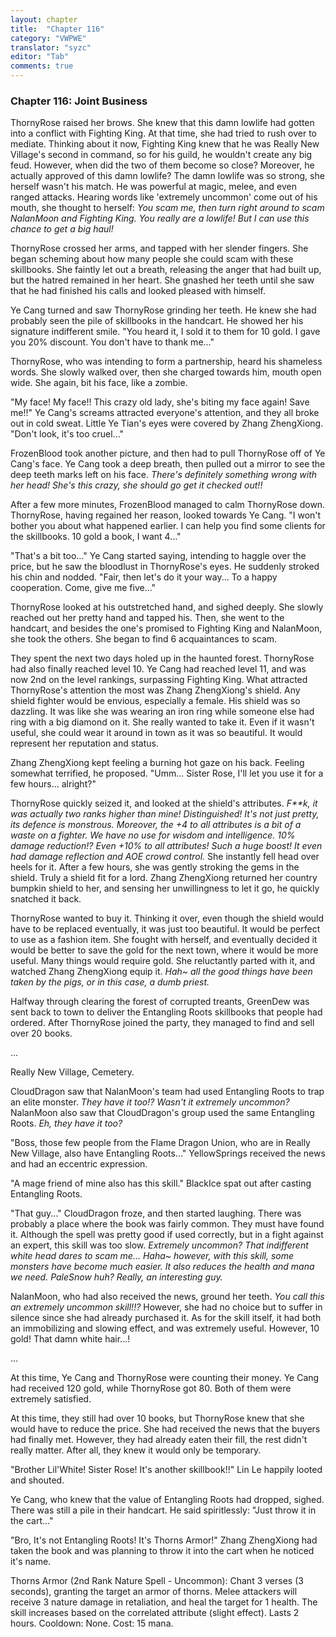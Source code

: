 ```yaml
---
layout: chapter
title:  "Chapter 116"
category: "VWPWE"
translator: "syzc"
editor: "Tab"
comments: true
---
```


### Chapter 116: Joint Business
 
ThornyRose raised her brows. She knew that this damn lowlife had gotten into a conflict with Fighting King. At that time, she had tried to rush over to mediate. Thinking about it now, Fighting King knew that he was Really New Village's second in command, so for his guild, he wouldn't create any big feud. However, when did the two of them become so close? Moreover, he actually approved of this damn lowlife? The damn lowlife was so strong, she herself wasn't his match. He was powerful at magic, melee, and even ranged attacks. Hearing words like 'extremely uncommon' come out of his mouth, she thought to herself: *You scam me, then turn right around to scam NalanMoon and Fighting King. You really are a lowlife! But I can use this chance to get a big haul!*
 
ThornyRose crossed her arms, and tapped with her slender fingers. She began scheming about how many people she could scam with these skillbooks. She faintly let out a breath, releasing the anger that had built up, but the hatred remained in her heart. She gnashed her teeth until she saw that he had finished his calls and looked pleased with himself.
 
Ye Cang turned and saw ThornyRose grinding her teeth. He knew she had probably seen the pile of skillbooks in the handcart. He showed her his signature indifferent smile. "You heard it, I sold it to them for 10 gold. I gave you 20% discount. You don't have to thank me..."
 
ThornyRose, who was intending to form a partnership, heard his shameless words. She slowly walked over, then she charged towards him, mouth open wide. She again, bit his face, like a zombie.
 
"My face! My face!! This crazy old lady, she's biting my face again! Save me!!" Ye Cang's screams attracted everyone's attention, and they all broke out in cold sweat. Little Ye Tian's eyes were covered by Zhang ZhengXiong. "Don't look, it's too cruel..."
 
FrozenBlood took another picture, and then had to pull ThornyRose off of Ye Cang's face. Ye Cang took a deep breath, then pulled out a mirror to see the deep teeth marks left on his face. *There's definitely something wrong with her head! She's this crazy, she should go get it checked out!!*
 
After a few more minutes, FrozenBlood managed to calm ThornyRose down. ThornyRose, having regained her reason, looked towards Ye Cang. "I won't bother you about what happened earlier. I can help you find some clients for the skillbooks. 10 gold a book, I want 4..."
 
"That's a bit too..." Ye Cang started saying, intending to haggle over the price, but he saw the bloodlust in ThornyRose's eyes. He suddenly stroked his chin and nodded. "Fair, then let's do it your way... To a happy cooperation. Come, give me five..."
 
ThornyRose looked at his outstretched hand, and sighed deeply. She slowly reached out her pretty hand and tapped his. Then, she went to the handcart, and besides the one's promised to Fighting King and NalanMoon, she took the others. She began to find 6 acquaintances to scam. 
 
They spent the next two days holed up in the haunted forest. ThornyRose had also finally reached level 10. Ye Cang had reached level 11, and was now 2nd on the level rankings, surpassing Fighting King. What attracted ThornyRose's attention the most was Zhang ZhengXiong's shield. Any shield fighter would be envious, especially a female. His shield was so dazzling. It was like she was wearing an iron ring while someone else had ring with a big diamond on it. She really wanted to take it. Even if it wasn't useful, she could wear it around in town as it was so beautiful. It would represent her reputation and status.
 
Zhang ZhengXiong kept feeling a burning hot gaze on his back. Feeling somewhat terrified, he proposed. "Umm... Sister Rose, I'll let you use it for a few hours... alright?"
 
ThornyRose quickly seized it, and looked at the shield's attributes. *F\*\*k, it was actually two ranks higher than mine! Distinguished! It's not just pretty, its defence is monstrous. Moreover, the +4 to all attributes is a bit of a waste on a fighter. We have no use for wisdom and intelligence. 10% damage reduction!? Even +10% to all attributes! Such a huge boost! It even had damage reflection and AOE crowd control.* She instantly fell head over heels for it. After a few hours, she was gently stroking the gems in the shield. Truly a shield fit for a lord. Zhang ZhengXiong returned her country bumpkin shield to her, and sensing her unwillingness to let it go, he quickly snatched it back.
 
ThornyRose wanted to buy it. Thinking it over, even though the shield would have to be replaced eventually, it was just too beautiful. It would be perfect to use as a fashion item. She fought with herself, and eventually decided it would be better to save the gold for the next town, where it would be more useful. Many things would require gold. She reluctantly parted with it, and watched Zhang ZhengXiong equip it. *Hah~ all the good things have been taken by the pigs, or in this case, a dumb priest.*
 
Halfway through clearing the forest of corrupted treants, GreenDew was sent back to town to deliver the Entangling Roots skillbooks that people had ordered. After ThornyRose joined the party, they managed to find and sell over 20 books.  
 
...
 
Really New Village, Cemetery.
 
CloudDragon saw that NalanMoon's team had used Entangling Roots to trap an elite monster. *They have it too!? Wasn't it extremely uncommon?* NalanMoon also saw that CloudDragon's group used the same Entangling Roots. *Eh, they have it too?*
 
"Boss, those few people from the Flame Dragon Union, who are in Really New Village, also have Entangling Roots..." YellowSprings received the news and had an eccentric expression.
 
"A mage friend of mine also has this skill." BlackIce spat out after casting Entangling Roots.
 
"That guy..." CloudDragon froze, and then started laughing. There was probably a place where the book was fairly common. They must have found it. Although the spell was pretty good if used correctly, but in a fight against an expert, this skill was too slow. *Extremely uncommon? That indifferent white head dares to scam me... Haha~ however, with this skill, some monsters have become much easier. It also reduces the health and mana we need. PaleSnow huh? Really, an interesting guy.* 
 
NalanMoon, who had also received the news, ground her teeth. *You call this an extremely uncommon skill!!?* However, she had no choice but to suffer in silence since she had already purchased it. As for the skill itself, it had both an immobilizing and slowing effect, and was extremely useful. However, 10 gold! That damn white hair...!
 
...
 
At this time, Ye Cang and ThornyRose were counting their money. Ye Cang had received 120 gold, while ThornyRose got 80. Both of them were extremely satisfied.
 
At this time, they still had over 10 books, but ThornyRose knew that she would have to reduce the price. She had received the news that the buyers had finally met. However, they had already eaten their fill, the rest didn't really matter. After all, they knew it would only be temporary.
 
"Brother Lil'White! Sister Rose! It's another skillbook!!" Lin Le happily looted and shouted.
 
Ye Cang, who knew that the value of Entangling Roots had dropped, sighed. There was still a pile in their handcart. He said spiritlessly: "Just throw it in the cart..."
 
"Bro, It's not Entangling Roots! It's Thorns Armor!" Zhang ZhengXiong had taken the book and was planning to throw it into the cart when he noticed it's name.
 
Thorns Armor (2nd Rank Nature Spell - Uncommon): Chant 3 verses (3 seconds), granting the target an armor of thorns. Melee attackers will receive 3 nature damage in retaliation, and heal the target for 1 health. The skill increases based on the correlated attribute (slight effect). Lasts 2 hours. Cooldown: None. Cost: 15 mana.
